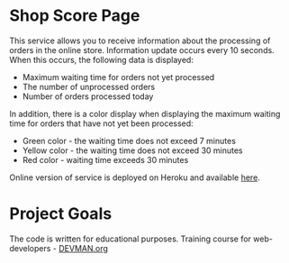 # Shop Score Page

This service allows you to receive information about the processing of orders in the online store.
Information update occurs every 10 seconds. When this occurs, the following data is displayed:

* Maximum waiting time for orders not yet processed
* The number of unprocessed orders
* Number of orders processed today

In addition, there is a color display when displaying the maximum waiting time for orders that have not yet been processed:

* Green color - the waiting time does not exceed 7 minutes
* Yellow color - the waiting time does not exceed 30 minutes
* Red color - waiting time exceeds 30 minutes

Online version of service is deployed on Heroku and available [here](https://shop-score-info.herokuapp.com/).

# Project Goals

The code is written for educational purposes. Training course for web-developers - [DEVMAN.org](https://devman.org)
